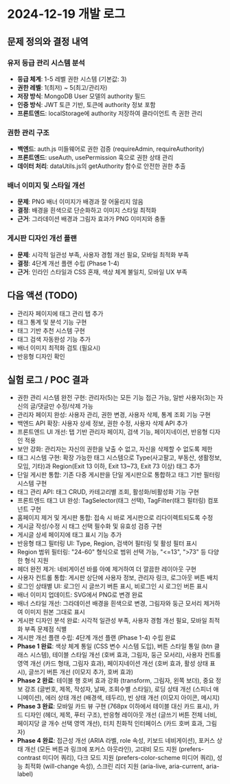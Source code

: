 # 2024-12-19 개발 로그

## 문제 정의와 결정 내역

### 유저 등급 관리 시스템 분석
- **등급 체계**: 1-5 레벨 권한 시스템 (기본값: 3)
- **권한 레벨**: 1(최저) ~ 5(최고/관리자)
- **저장 방식**: MongoDB User 모델의 authority 필드
- **인증 방식**: JWT 토큰 기반, 토큰에 authority 정보 포함
- **프론트엔드**: localStorage에 authority 저장하여 클라이언트 측 권한 관리

### 권한 관리 구조
- **백엔드**: auth.js 미들웨어로 권한 검증 (requireAdmin, requireAuthority)
- **프론트엔드**: useAuth, usePermission 훅으로 권한 상태 관리
- **데이터 처리**: dataUtils.js의 getAuthority 함수로 안전한 권한 추출

### 배너 이미지 및 스타일 개선
- **문제**: PNG 배너 이미지가 배경과 잘 어울리지 않음
- **결정**: 배경을 흰색으로 단순화하고 이미지 스타일 최적화
- **근거**: 그라데이션 배경과 그림자 효과가 PNG 이미지와 충돌

### 게시판 디자인 개선 플랜
- **문제**: 시각적 일관성 부족, 사용자 경험 개선 필요, 모바일 최적화 부족
- **결정**: 4단계 개선 플랜 수립 (Phase 1-4)
- **근거**: 인라인 스타일과 CSS 혼재, 색상 체계 불일치, 모바일 UX 부족

## 다음 액션 (TODO)
- 관리자 페이지에 태그 관리 탭 추가
- 태그 통계 및 분석 기능 구현
- 태그 기반 추천 시스템 구현
- 태그 검색 자동완성 기능 추가
- 배너 이미지 최적화 검토 (필요시)
- 반응형 디자인 확인

## 실험 로그 / POC 결과
- 권한 관리 시스템 완전 구현: 관리자(5)는 모든 기능 접근 가능, 일반 사용자(3)는 자신의 글/댓글만 수정/삭제 가능
- 관리자 페이지 완성: 사용자 관리, 권한 변경, 사용자 삭제, 통계 조회 기능 구현
- 백엔드 API 확장: 사용자 상세 정보, 권한 수정, 사용자 삭제 API 추가
- 프론트엔드 UI 개선: 탭 기반 관리자 페이지, 검색 기능, 페이지네이션, 반응형 디자인 적용
- 보안 강화: 관리자는 자신의 권한을 낮출 수 없고, 자신을 삭제할 수 없도록 제한
- 태그 시스템 구현: 확장 가능한 태그 시스템으로 Type(사고팔고, 부동산, 생활정보, 모임, 기타)과 Region(Exit 13 이하, Exit 13~73, Exit 73 이상) 태그 추가
- 단일 게시판 통합: 기존 다중 게시판을 단일 게시판으로 통합하고 태그 기반 필터링 시스템 구현
- 태그 관리 API: 태그 CRUD, 카테고리별 조회, 활성화/비활성화 기능 구현
- 프론트엔드 태그 UI 완성: TagSelector(태그 선택), TagFilter(태그 필터링) 컴포넌트 구현
- 홈페이지 제거 및 게시판 통합: 접속 시 바로 게시판으로 리다이렉트되도록 수정
- 게시글 작성/수정 시 태그 선택 필수화 및 유효성 검증 구현
- 게시글 상세 페이지에 태그 표시 기능 추가
- 반응형 태그 필터링 UI: Type, Region, 검색어 필터링 및 활성 필터 표시
- Region 범위 필터링: "24-60" 형식으로 범위 선택 가능, "<=13", ">73" 등 다양한 형식 지원
- 헤더 완전 제거: 네비게이션 바를 아예 제거하여 더 깔끔한 레이아웃 구현
- 사용자 컨트롤 통합: 게시판 상단에 사용자 정보, 관리자 링크, 로그아웃 버튼 배치
- 로그인 상태별 UI: 로그인 시 글쓰기 버튼 표시, 비로그인 시 로그인 버튼 표시
- 배너 이미지 업데이트: SVG에서 PNG로 변경 완료
- 배너 스타일 개선: 그라데이션 배경을 흰색으로 변경, 그림자와 둥근 모서리 제거하여 이미지 원본 그대로 표시
- 게시판 디자인 분석 완료: 시각적 일관성 부족, 사용자 경험 개선 필요, 모바일 최적화 부족 문제점 식별
- 게시판 개선 플랜 수립: 4단계 개선 플랜 (Phase 1-4) 수립 완료
- **Phase 1 완료**: 색상 체계 통일 (CSS 변수 시스템 도입), 버튼 스타일 통일 (btn 클래스 시스템), 테이블 스타일 개선 (호버 효과, 그림자, 둥근 모서리), 사용자 컨트롤 영역 개선 (카드 형태, 그림자 효과), 페이지네이션 개선 (호버 효과, 활성 상태 표시), 글쓰기 버튼 개선 (이모지 추가, 호버 효과)
- **Phase 2 완료**: 테이블 행 호버 효과 강화 (transform, 그림자, 왼쪽 보더), 중요 정보 강조 (글번호, 제목, 작성자, 날짜, 조회수별 스타일), 로딩 상태 개선 (스피너 애니메이션), 에러 상태 개선 (배경색, 테두리), 빈 상태 개선 (이모지 아이콘, 메시지)
- **Phase 3 완료**: 모바일 카드 뷰 구현 (768px 이하에서 테이블 대신 카드 표시), 카드 디자인 (헤더, 제목, 푸터 구조), 반응형 레이아웃 개선 (글쓰기 버튼 전체 너비, 페이지당 글 개수 선택 영역 개선), 터치 친화적 인터페이스 (카드 호버 효과, 그림자)
- **Phase 4 완료**: 접근성 개선 (ARIA 라벨, role 속성, 키보드 네비게이션), 포커스 상태 개선 (모든 버튼과 링크에 포커스 아웃라인), 고대비 모드 지원 (prefers-contrast 미디어 쿼리), 다크 모드 지원 (prefers-color-scheme 미디어 쿼리), 성능 최적화 (will-change 속성), 스크린 리더 지원 (aria-live, aria-current, aria-label) 